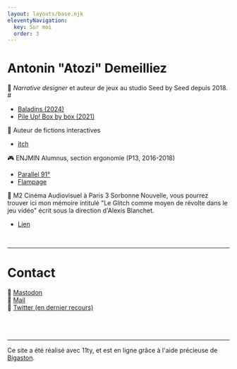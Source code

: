 ```yaml
---
layout: layouts/base.njk
eleventyNavigation:
  key: Sur moi
  order: 3
---
```

# Antonin "Atozi" Demeilliez

🌱 <i>Narrative designer</i> et auteur de jeux au studio Seed by Seed depuis 2018. #
+ <a href="https://store.steampowered.com/app/1866320/Baladins" target="_blank">Baladins (2024) </a>
+ <a href="https://store.steampowered.com/app/1109820/Pile_Up_Box_by_Box" target="_blank">Pile Up! Box by box (2021)</a>

👻 Auteur de fictions interactives
+ <a href="https://atozi.itch.io/" target="_blank">itch</a>

🎮 ENJMIN Alumnus, section ergonomie (P13, 2016-2018)
+ <a href="https://www.facebook.com/Parallel91" target="_blank">Parallel 91°</a>  
+ <a href="https://zeantwan.itch.io/flampage" target="_blank">Flampage</a>

👾 M2 Cinéma Audiovisuel à Paris 3 Sorbonne Nouvelle, vous pourrez trouver ici mon mémoire intitulé "Le Glitch comme moyen de révolte dans le jeu vidéo" écrit sous la direction d'Alexis Blanchet.
+ <a href="https://www.academia.edu/29652147/Le_Glitch_comme_moyen_de_r%C3%A9volte_dans_le_jeu_vid%C3%A9o_M%C3%A9moire_Antonin_Demeilliez_pdf" target="_blank">Lien</a>

 </br>
<hr class="solid">

# Contact

🐘 <a href="https://mastodon.gamedev.place/@atozi" target="_blank">Mastodon</a> </br>
📧 <a href="mailto:antonin.demeilliez@proton.me" target="_blank">Mail</a> </br>
🐧 <a href="https://twitter.com/atozi_" target="_blank">Twitter (en dernier recours)</a> </br>
</br>
</br>
</br>
<hr class="solid">

<p class="footer-note">Ce site a été réalisé avec 11ty, et est en ligne grâce à l'aide précieuse de <a href="https://bigaston.me/" target="_blank">Bigaston</a>.</p>
